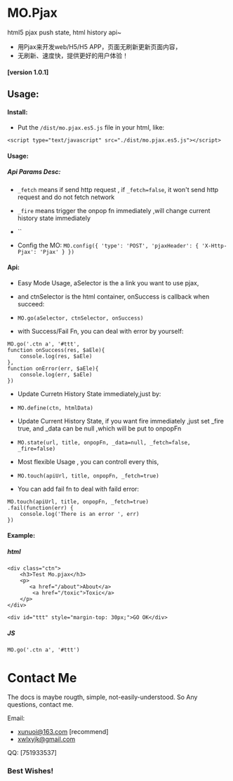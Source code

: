 # MO.Pjax
html5 pjax push state, html history api~

* 用Pjax来开发web/H5/H5 APP，页面无刷新更新页面内容， 
* 无刷新、速度快，提供更好的用户体验！

#### [version 1.0.1]



## Usage:


#### Install:

- Put the `/dist/mo.pjax.es5.js` file in your html,
like:
```
<script type="text/javascript" src="./dist/mo.pjax.es5.js"></script>
```


#### Usage:

##### Api Params Desc:

- `_fetch` means if send http request , if `_fetch=false`, it won't send http request and do not fetch network
- `_fire` means trigger the onpop fn immediately ,will change current history state immediately
- ``

- Config the MO: ```MO.config({
    'type': 'POST',
    'pjaxHeader': {
        'X-Http-Pjax': 'Pjax'
    }
})```


#### Api:

- Easy Mode Usage, aSelector is the a link you want to use pjax, 
- and ctnSelector is the html container, onSuccess is callback when succeed:
- `MO.go(aSelector, ctnSelector, onSuccess)`

- with Success/Fail Fn, you can deal with error by yourself: 
```
MO.go('.ctn a', '#ttt', 
function onSuccess(res, $aEle){
    console.log(res, $aEle)
}, 
function onError(err, $aEle){
    console.log(err, $aEle)
})
```

- Update Curretn History State immediately,just by:
- `MO.define(ctn, htmlData)`

- Update Current History State, if you want fire immediately ,just set _fire true, and _data can be null ,which will be put to onpopFn
- `MO.state(url, title, onpopFn, _data=null, _fetch=false, _fire=false)`

- Most flexible Usage , you can controll every this,
- `MO.touch(apiUrl, title, onpopFn, _fetch=true)` 
- You can add fail fn to deal with faild error:
```
MO.touch(apiUrl, title, onpopFn, _fetch=true)
.fail(function(err) {
    console.log('There is an error ', err)
})

```



#### Example:

##### html
```
<div class="ctn">
    <h3>Test Mo.pjax</h3>
    <p>
       <a href="/about">About</a>
        <a href="/toxic">Toxic</a> 
    </p>
</div>

<div id="ttt" style="margin-top: 30px;">GO OK</div>
```

##### JS

`MO.go('.ctn a', '#ttt')`





# Contact Me

The docs is maybe rougth, simple, not-easily-understood. So Any questions, contact me.

Email: 

* xunuoi@163.com [recommend]
* xwlxyjk@gmail.com



QQ: [751933537]


### Best Wishes!

